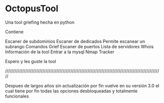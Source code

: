 # OctopusTool

Una tool griefing hecha en python 

Contiene

Escaner de subdominios
Escaner de dedicados
Permite escanear un subrango
Comandos Grief
Escaner de puertos 
Lista de servidores
Whois
Información de la tool
Entrar a la mysql
Nmap Tracker



Espero y les guste la tool


/////////////////////////////////////////////////////////////////////////////////////////////////////

Despues de largos años sin actualización por fin vuelve en su versión 3.0
el cual tiene por fin todas las opciones desbloqueadas y totalmente funcionales
